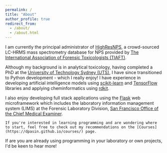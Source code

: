 ```yaml
---
permalink: /
title: "About"
author_profile: true
redirect_from: 
  - /about/
  - /about.html
---
```


I am currently the principal administrator of [HighResNPS](https://highresnps.com), a crowd-sourced LC-HRMS mass spectrometry database for NPS provided by [The International Association of Forensic Toxicologists (TIAFT)](https://www.tiaft.org/).

Although my background is in analytical toxicology, having completed a PhD at the [University of Technology Sydney (UTS)](https://www.uts.edu.au/research/centres/centre-forensic-science), I have since transitioned to Python development - which I really enjoy! I have experience in developing artificial intelligence models using [scikit-learn](https://scikit-learn.org/stable/index.html) and [TensorFlow](https://www.tensorflow.org/) libraries and applying cheminformatics using [rdkit](https://www.rdkit.org/). 

I also enjoy developing full stack applications using the [Flask](https://flask.palletsprojects.com/en/stable/) web microframework which includes the laboratory information management system (LIMS) at the Forensic Laboratory Division, [San Francisco Office of the Chief Medical Examiner](https://www.sf.gov/departments--city-administrator--office-chief-medical-examiner).

```If you're interested in learning programming and are wondering where to start, feel free to check out my recommendations on the [Courses](https://dpasin.github.io/courses/) page.```

If are you are already using programming in your laboratory or own projects, I'd be keen to hear more!
